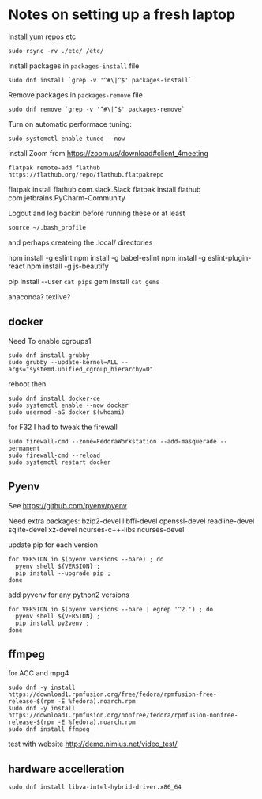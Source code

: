 # Notes on setting up a fresh laptop

Install yum repos etc

    sudo rsync -rv ./etc/ /etc/

Install packages in `packages-install` file

    sudo dnf install `grep -v '^#\|^$' packages-install`

Remove packages in `packages-remove` file

    sudo dnf remove `grep -v '^#\|^$' packages-remove`

Turn on automatic performace tuning:

    sudo systemctl enable tuned --now

install Zoom from https://zoom.us/download#client_4meeting

    flatpak remote-add flathub https://flathub.org/repo/flathub.flatpakrepo

flatpak install flathub com.slack.Slack
flatpak install flathub com.jetbrains.PyCharm-Community

Logout and log backin before running these or at least

    source ~/.bash_profile

and perhaps createing the .local/ directories

  npm install -g eslint
  npm install -g babel-eslint
  npm install -g eslint-plugin-react
  npm install -g js-beautify

  pip install --user `cat pips`
  gem install `cat gems`

anaconda?
texlive?

## docker

Need To enable cgroups1

    sudo dnf install grubby
    sudo grubby --update-kernel=ALL --args="systemd.unified_cgroup_hierarchy=0"

reboot then

    sudo dnf install docker-ce
    sudo systemctl enable --now docker
    sudo usermod -aG docker $(whoami)


for F32 I had to tweak the firewall

    sudo firewall-cmd --zone=FedoraWorkstation --add-masquerade --permanent
    sudo firewall-cmd --reload
    sudo systemctl restart docker

## Pyenv

See https://github.com/pyenv/pyenv

Need extra packages:
 bzip2-devel
 libffi-devel
 openssl-devel
 readline-devel
 sqlite-devel
 xz-devel
 ncurses-c++-libs
 ncurses-devel

update pip for each version
```
for VERSION in $(pyenv versions --bare) ; do
  pyenv shell ${VERSION} ;
  pip install --upgrade pip ;
done
```

add pyvenv for any python2 versions

```
for VERSION in $(pyenv versions --bare | egrep '^2.') ; do
  pyenv shell ${VERSION} ;
  pip install py2venv ;
done
```

## ffmpeg

for ACC and mpg4

```
sudo dnf -y install https://download1.rpmfusion.org/free/fedora/rpmfusion-free-release-$(rpm -E %fedora).noarch.rpm
sudo dnf -y install https://download1.rpmfusion.org/nonfree/fedora/rpmfusion-nonfree-release-$(rpm -E %fedora).noarch.rpm
sudo dnf install ffmpeg
```

test with website http://demo.nimius.net/video_test/

## hardware accelleration

```
sudo dnf install libva-intel-hybrid-driver.x86_64
```
